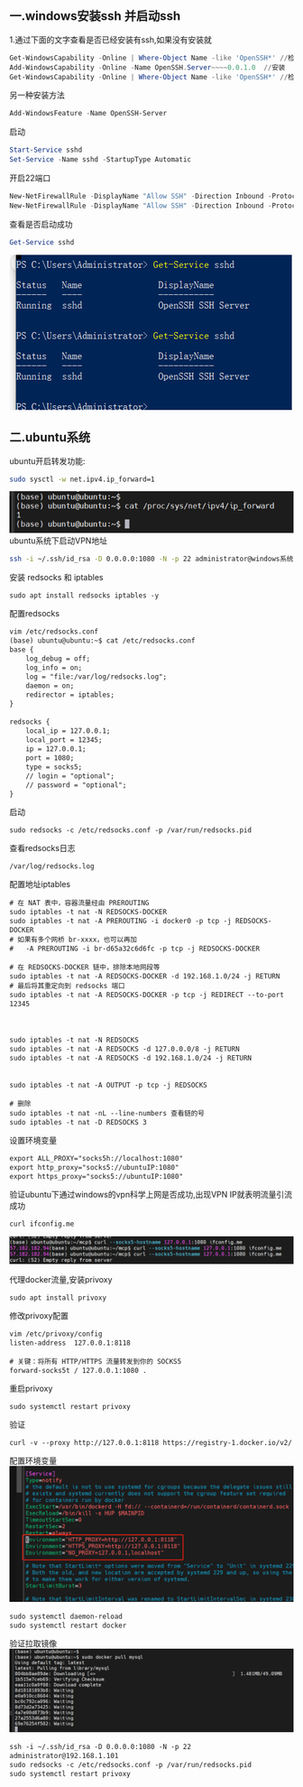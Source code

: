 ## 一.windows安装ssh 并启动ssh 

1.通过下面的文字查看是否已经安装有ssh,如果没有安装就
```powershell
Get-WindowsCapability -Online | Where-Object Name -like 'OpenSSH*' //检查是否已安装
Add-WindowsCapability -Online -Name OpenSSH.Server~~~~0.0.1.0  //安装
Get-WindowsCapability -Online | Where-Object Name -like 'OpenSSH*' //检查安装是否成功
```
另一种安装方法
```powershell
Add-WindowsFeature -Name OpenSSH-Server
```
启动
```powershell
Start-Service sshd
Set-Service -Name sshd -StartupType Automatic
```
开启22端口
```powershell
New-NetFirewallRule -DisplayName "Allow SSH" -Direction Inbound -Protocol TCP -LocalPort 22 -Action Allow
New-NetFirewallRule -DisplayName "Allow SSH" -Direction Inbound -Protocol TCP -LocalPort 22 -Action Allow
```

查看是否启动成功
```powershell
Get-Service sshd
```
![img_1.png](img_1.png)
## 二.ubuntu系统
ubuntu开启转发功能:
```bash
sudo sysctl -w net.ipv4.ip_forward=1
```
![img.png](img.png)
ubuntu系统下启动VPN地址
```bash
ssh -i ~/.ssh/id_rsa -D 0.0.0.0:1080 -N -p 22 administrator@windows系统IP
```
安装 redsocks 和 iptables
```shell
sudo apt install redsocks iptables -y
```
配置redsocks
```shell
vim /etc/redsocks.conf
(base) ubuntu@ubuntu:~$ cat /etc/redsocks.conf
base {
    log_debug = off;
    log_info = on;
    log = "file:/var/log/redsocks.log";
    daemon = on;
    redirector = iptables;
}

redsocks {
    local_ip = 127.0.0.1;
    local_port = 12345;
    ip = 127.0.0.1;
    port = 1080;
    type = socks5;
    // login = "optional";
    // password = "optional";
}

```
启动
```shell
sudo redsocks -c /etc/redsocks.conf -p /var/run/redsocks.pid
```
查看redsocks日志
```shell
/var/log/redsocks.log
```
配置地址iptables

```shell
# 在 NAT 表中，容器流量经由 PREROUTING
sudo iptables -t nat -N REDSOCKS-DOCKER
sudo iptables -t nat -A PREROUTING -i docker0 -p tcp -j REDSOCKS-DOCKER
# 如果有多个网桥 br-xxxx，也可以再加
#   -A PREROUTING -i br-d65a32c6d6fc -p tcp -j REDSOCKS-DOCKER

# 在 REDSOCKS-DOCKER 链中，排除本地网段等
sudo iptables -t nat -A REDSOCKS-DOCKER -d 192.168.1.0/24 -j RETURN
# 最后将其重定向到 redsocks 端口
sudo iptables -t nat -A REDSOCKS-DOCKER -p tcp -j REDIRECT --to-port 12345



sudo iptables -t nat -N REDSOCKS
sudo iptables -t nat -A REDSOCKS -d 127.0.0.0/8 -j RETURN
sudo iptables -t nat -A REDSOCKS -d 192.168.1.0/24 -j RETURN


sudo iptables -t nat -A OUTPUT -p tcp -j REDSOCKS

# 删除
sudo iptables -t nat -nL --line-numbers 查看链的号
sudo iptables -t nat -D REDSOCKS 3 
```

设置环境变量
```shell
export ALL_PROXY="socks5h://localhost:1080"
export http_proxy="socks5://ubuntuIP:1080"
export https_proxy="socks5://ubuntuIP:1080"
```
验证ubuntu下通过windows的vpn科学上网是否成功,出现VPN IP就表明流量引流成功
```bash
curl ifconfig.me
```
![img_2.png](img_2.png)


代理docker流量,安装privoxy
```shell
sudo apt install privoxy
```
修改privoxy配置
```shell
vim /etc/privoxy/config
listen-address  127.0.0.1:8118

# 关键：将所有 HTTP/HTTPS 流量转发到你的 SOCKS5
forward-socks5t / 127.0.0.1:1080 .

```
重启privoxy
```shell
sudo systemctl restart privoxy
```
验证
```shell
curl -v --proxy http://127.0.0.1:8118 https://registry-1.docker.io/v2/
```
配置环境变量
![img_3.png](img_3.png)
```shell
sudo systemctl daemon-reload
sudo systemctl restart docker

```
验证拉取镜像
![img_4.png](img_4.png)

```shell
ssh -i ~/.ssh/id_rsa -D 0.0.0.0:1080 -N -p 22 administrator@192.168.1.101
sudo redsocks -c /etc/redsocks.conf -p /var/run/redsocks.pid
sudo systemctl restart privoxy
```
